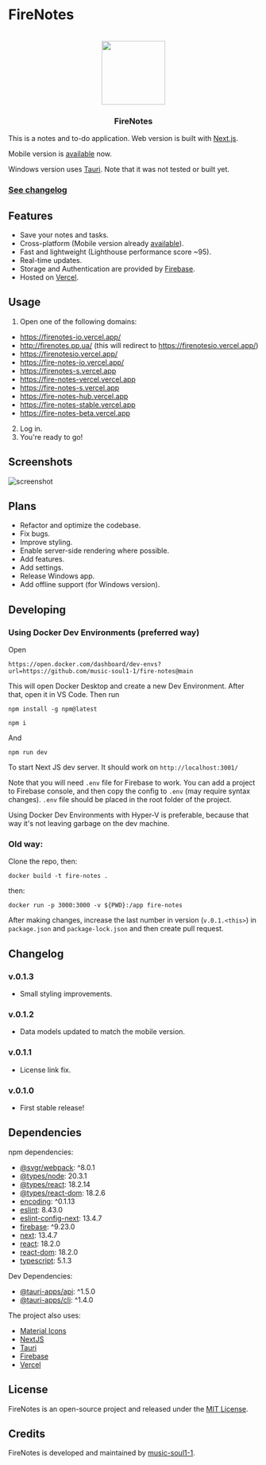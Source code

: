 # FireNotes 

<p align="center"><br><img src="https://github.com/music-soul1-1/fire-notes/assets/72669184/5642a9ae-b6db-431e-bd74-8a0c702fbc32" width="128" height="128" /></p>
<h3 align="center">FireNotes</h3>

This is a notes and to-do application. Web version is built with [Next.js](https://nextjs.org/).

Mobile version is [available](https://github.com/music-soul1-1/fire-notes-mobile) now.

Windows version uses [Tauri](https://tauri.app/). Note that it was not tested or built yet.

### [See changelog](https://github.com/music-soul1-1/fire-notes#changelog)

## Features
* Save your notes and tasks.
* Cross-platform (Mobile version already [available](https://github.com/music-soul1-1/fire-notes-mobile)).
* Fast and lightweight (Lighthouse performance score ~95).
* Real-time updates.
* Storage and Authentication are provided by [Firebase](https://firebase.google.com/).
* Hosted on [Vercel](https://vercel.com/).

## Usage
1. Open one of the following domains:
* https://firenotes-io.vercel.app/
* http://firenotes.pp.ua/ (this will redirect to https://firenotesio.vercel.app/)
* https://firenotesio.vercel.app/
* https://fire-notes-io.vercel.app/
* https://firenotes-s.vercel.app
* https://fire-notes-vercel.vercel.app
* https://fire-notes-s.vercel.app
* https://fire-notes-hub.vercel.app
* https://fire-notes-stable.vercel.app
* https://fire-notes-beta.vercel.app

2. Log in.
3. You're ready to go!

## Screenshots

![screenshot](https://github.com/music-soul1-1/fire-notes/assets/72669184/bdf53cd5-0532-457e-a8f7-c229093ecf63)


## Plans
* Refactor and optimize the codebase.
* Fix bugs.
* Improve styling.
* Enable server-side rendering where possible.
* Add features.
* Add settings.
* Release Windows app.
* Add offline support (for Windows version).

## Developing

### Using Docker Dev Environments (preferred way)

Open
```
https://open.docker.com/dashboard/dev-envs?url=https://github.com/music-soul1-1/fire-notes@main
```

This will open Docker Desktop and create a new Dev Environment. After that, open it in VS Code.
Then run

```
npm install -g npm@latest
```

```
npm i
```

And 

```
npm run dev
```
To start Next JS dev server. It should work on ```http://localhost:3001/```

Note that you will need `.env` file for Firebase to work. You can add a project to Firebase console, and then copy the config to `.env` (may require syntax changes). `.env` file should be placed in the root folder of the project.

Using Docker Dev Environments with Hyper-V is preferable, because that way it's not leaving garbage on the dev machine.

### Old way:

Clone the repo, then:

```
docker build -t fire-notes .
```

then:

```
docker run -p 3000:3000 -v ${PWD}:/app fire-notes
```

After making changes, increase the last number in version (`v.0.1.<this>`) in `package.json` and `package-lock.json` and then create pull request.


## Changelog
### v.0.1.3
* Small styling improvements.

### v.0.1.2
* Data models updated to match the mobile version.

### v.0.1.1
* License link fix.

### v.0.1.0
* First stable release!

## Dependencies

npm dependencies:

* [@svgr/webpack](https://www.npmjs.com/package/@svgr/webpack): ^8.0.1
* [@types/node](https://www.npmjs.com/package/@types/node): 20.3.1
* [@types/react](https://www.npmjs.com/package/@types/react): 18.2.14
* [@types/react-dom](https://www.npmjs.com/package/@types/react-dom): 18.2.6
* [encoding](https://www.npmjs.com/package/encoding): ^0.1.13
* [eslint](https://www.npmjs.com/package/eslint): 8.43.0
* [eslint-config-next](https://www.npmjs.com/package/eslint-config-next): 13.4.7
* [firebase](https://www.npmjs.com/package/firebase): ^9.23.0
* [next](https://www.npmjs.com/package/next): 13.4.7
* [react](https://www.npmjs.com/package/react): 18.2.0
* [react-dom](https://www.npmjs.com/package/react-dom): 18.2.0
* [typescript](https://www.npmjs.com/package/typescript): 5.1.3

Dev Dependencies:

* [@tauri-apps/api](https://www.npmjs.com/package/@tauri-apps/api): ^1.5.0
* [@tauri-apps/cli](https://www.npmjs.com/package/@tauri-apps/cli): ^1.4.0

The project also uses:

* [Material Icons](https://fonts.google.com/icons?icon.set=Material+Icons)
* [NextJS](https://nextjs.org/)
* [Tauri](https://tauri.app/)
* [Firebase](https://firebase.google.com/)
* [Vercel](https://vercel.com/)


## License
FireNotes is an open-source project and released under the [MIT License](https://github.com/music-soul1-1/fire-notes/blob/main/LICENSE.txt).

## Credits
FireNotes is developed and maintained by [music-soul1-1](https://github.com/music-soul1-1/).
